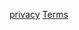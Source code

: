 <a href="/kootumbPrivacy.github.io/privacypolicy.md">privacy</a>
<a href=/kootumbPrivacy.github.io/kootumb’sTermsofuse>Terms</a>
